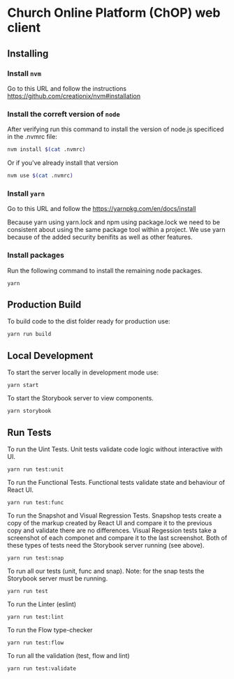 # Church Online Platform (ChOP) web client

## Installing

### Install `nvm`
Go to this URL and follow the instructions
https://github.com/creationix/nvm#installation

### Install the correft version of `node`
After verifying run this command to install the version of node.js specificed in the .nvmrc file:
```bash
nvm install $(cat .nvmrc)
```
Or if you've already install that version
```bash
nvm use $(cat .nvmrc)
```

### Install `yarn`
Go to this URL and follow the
https://yarnpkg.com/en/docs/install

Because yarn using yarn.lock and npm using package.lock we need to be consistent
about using the same package tool within a project. We use yarn because of the
added security benifits as well as other features.

### Install packages
Run the following command to install the remaining node packages.
```
yarn
```

## Production Build

To build code to the dist folder ready for production use:
```
yarn run build
```

## Local Development

To start the server locally in development mode use:
```
yarn start
```

To start the Storybook server to view components.
```
yarn storybook
```

## Run Tests

To run the Uint Tests. Unit tests validate code logic without
interactive with UI.
```
yarn run test:unit
```

To run the Functional Tests. Functional tests validate state and
behaviour of React UI.
```
yarn run test:func
```

To run the Snapshot and Visual Regression Tests. Snapshop tests create a copy of
the markup created by React UI and compare it to the previous copy and validate
there are no differences. Visual Regession tests take a screenshot of each
componet and compare it to the last screenshot. Both of these types of tests
need the Storybook server running (see above). 
```
yarn run test:snap
```

To run all our tests (unit, func and snap). Note: for the snap tests the
Storybook server must be running.
```
yarn run test
```

To run the Linter (eslint)
```
yarn run test:lint
```

To run the Flow type-checker
```
yarn run test:flow
```

To run all the validation (test, flow and lint)
```
yarn run test:validate
```